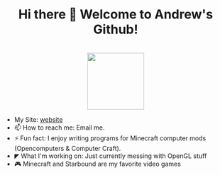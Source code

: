 ### 

<h1 align="center"> 
  Hi there 👋 Welcome to Andrew's Github!
</h1> 
<p align="center"> 
  <br />
  <img src="https://starbounder.org/mediawiki/images/3/3e/Bunny.gif" width=128 height=128 />
</p> 

- My Site: [website]
- 📫 How to reach me: Email me.
- ⚡ Fun fact: I enjoy writing programs for Minecraft computer mods (Opencomputers & Computer Craft).
- ◤ What I'm working on: Just currently messing with OpenGL stuff
- 🎮 Minecraft and Starbound are my favorite video games

[website]: https://andw.me
